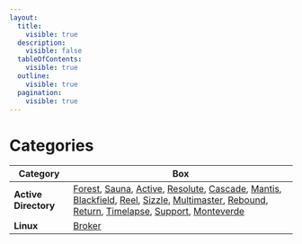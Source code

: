 ```yaml
---
layout:
  title:
    visible: true
  description:
    visible: false
  tableOfContents:
    visible: true
  outline:
    visible: true
  pagination:
    visible: true
---
```


# Categories

<table data-view="cards"><thead><tr><th>Category</th><th>Box</th></tr></thead><tbody><tr><td><strong>Active Directory</strong></td><td><a href="easy/forest.md">Forest</a>, <a href="easy/sauna.md">Sauna</a>, <a href="easy/active.md">Active</a>, <a href="medium/resolute.md">Resolute</a>, <a href="medium/cascade.md">Cascade</a>, <a href="hard/mantis.md">Mantis</a>, <a href="hard/blackfield.md">Blackfield</a>, <a href="hard/reel.md">Reel</a>, <a href="insane/sizzle.md">Sizzle</a>, <a href="insane/multimaster.md">Multimaster</a>, <a href="insane/rebound.md">Rebound</a>, <a href="easy/return.md">Return</a>, <a href="easy/timelapse.md">Timelapse</a>, <a href="easy/support.md">Support</a>, <a href="medium/monteverde.md">Monteverde</a></td></tr><tr><td><strong>Linux</strong></td><td><a href="easy/broker.md">Broker</a></td></tr></tbody></table>
